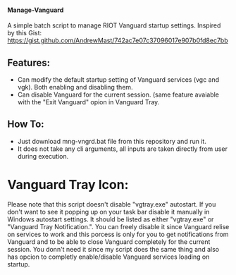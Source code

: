 #### Manage-Vanguard
A simple batch script to manage RIOT Vanguard startup settings.
Inspired by this Gist: https://gist.github.com/AndrewMast/742ac7e07c37096017e907b0fd8ec7bb

## Features:
* Can modify the default startup setting of Vanguard services (vgc and vgk). Both enabling and disabling them.
* Can disable Vanguard for the current session. (same feature avaiable with the "Exit Vanguard" opion in Vanguard Tray.

## How To:
* Just download mng-vngrd.bat file from this repository and run it.
* It does not take any cli arguments, all inputs are taken directly from user during execution.

# Vanguard Tray Icon:
Please note that this script doesn't disable "vgtray.exe" autostart. If you don't want to see it popping up on your task bar disable it manually in Windows autostart settings. It should be listed as either "vgtray.exe" or "Vanguard Tray Notification.". You can freely disable it since Vanguard relise on services to work and this porcess is only for you to get notifications from Vanguard and to be able to close Vanguard completely for the current session. You donn't need it since my script does the same thing and also has opcion to completly enable/disable Vanguard services loading on startup.
